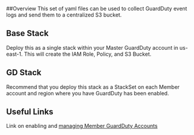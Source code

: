 ##Overview
This set of yaml files can be used to collect GuardDuty event logs and send them to a centralized S3 bucket.
## Base Stack
Deploy this as a single stack within your Master GuardDuty account in us-east-1. This will create the IAM Role, Policy, and S3 Bucket.
## GD Stack
Recommend that you deploy this stack as a StackSet on each Member account and region where you have GuardDuty has been enabled.
## Useful Links
Link on enabling and [managing Member GuardDuty Accounts](https://aws.amazon.com/blogs/security/how-to-manage-amazon-guardduty-security-findings-across-multiple-accounts/)
